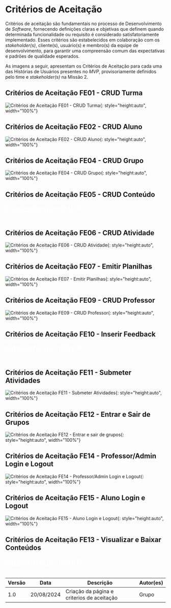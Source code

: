 # Critérios de Aceitação
Critérios de aceitação são fundamentais no processo de Desenvolvimento de *Software*, fornecendo definições claras e objetivas que definem quando determinada funcionalidade ou requisito é considerado satisfatoriamente implementado. Esses critérios são estabelecidos em colaboração com os *stakeholder(s)*, cliente(s), usuário(s) e membro(s) da equipe de desenvolvimento, para garantir uma compreensão comum das expectativas e padrões de qualidade esperados.

As imagens a seguir, apresentam os Critérios de Aceitação para cada uma das Histórias de Usuários presentes no *MVP*, provisoriamente definidos pelo time e *stakeholder(s)* na Missão 2.

## Critérios de Aceitação FE01 - CRUD Turma
![Critérios de Aceitação FE01 - CRUD Turma](assets/criterios-aceitacao/fe01-crud-turma.png){: style="height:auto", width="100%"}

## Critérios de Aceitação FE02 - CRUD Aluno
![Critérios de Aceitação FE02 - CRUD Aluno](assets/criterios-aceitacao/fe02-crud-aluno.png){: style="height:auto", width="100%"}

## Critérios de Aceitação FE04 - CRUD Grupo
![Critérios de Aceitação FE04 - CRUD Grupo](assets/criterios-aceitacao/fe04-crud-grupo.png){: style="height:auto", width="100%"}

## Critérios de Aceitação FE05 - CRUD Conteúdo
<span style="color:white; font-size:26px;">Não entrou no MVP.</span><br><br>

## Critérios de Aceitação FE06 - CRUD Atividade
![Critérios de Aceitação FE06 - CRUD Atividade](assets/criterio-de-aceitacao-crud-atividade.png){: style="height:auto", width="100%"}

## Critérios de Aceitação FE07 - Emitir Planilhas
![Critérios de Aceitação FE07 - Emitir Planilhas](/assets/criterios-aceite-submeterAtividades.png){: style="height:auto", width="100%"}

## Critérios de Aceitação FE09 - CRUD Professor
![Critérios de Aceitação FE09 - CRUD Professor](assets/criterios-aceitacao/fe09-crud-professor.png){: style="height:auto", width="100%"}

<!-- <p align="center"><strong>Tabela 1: Dados de vendas</strong></p> -->

## Critérios de Aceitação FE10 - Inserir Feedback
<span style="color:white; font-size:26px;">Não entrou no MVP.</span><br><br>

## Critérios de Aceitação FE11 - Submeter Atividades
![Critérios de Aceitação FE11 - Submeter Atividades](assets/criterios-aceitacao/fe11-submeter-atividades.png){: style="height:auto", width="100%"}

## Critérios de Aceitação FE12 - Entrar e Sair de Grupos
![Critérios de Aceitação FE12 - Entrar e sair de grupos](assets/criterios-aceitacao/fe12-entrar-e-sair-grupos.png){: style="height:auto", width="100%"}

## Critérios de Aceitação FE14 - Professor/Admin Login e Logout
![Critérios de Aceitação FE14 - Professor/Admin Login e Logout](assets/criterios-aceitacao/fe14-professor-admin-login-logout.png){: style="height:auto", width="100%"}

## Critérios de Aceitação FE15 - Aluno Login e Logout
![Critérios de Aceitação FE15 - Aluno Login e Logout](/assets/criterio-aceite-Aluno-login-logout.png){: style="height:auto", width="100%"}

## Critérios de Aceitação FE13 - Visualizar e Baixar Conteúdos
<span style="color:white; font-size:26px;">Não entrou no MVP.</span><br><br>

| Versão | Data       | Descrição                                                         | Autor(es)       |
|--------|------------|-------------------------------------------------------------------|-----------------|
| 1.0    | 20/08/2024 | Criação da página e criterios de aceitação                                    | Grupo   |